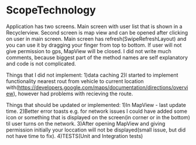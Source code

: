 # ScopeTechnology
Application has two screens. Main screen with user list that is shown in a Recyclerview. Second screen is map view and can be opened after clicking on user in main screen.
Main screen has refresh(SwipeRefreshLayout) and you can use it by dragging your finger from top to bottom.
If user will not give permission to gps, MapView will be closed.
I did not write much comments, because biggest part of the method names are self explanatory and code is not complicated.

Things that I did not implement:
1)data caching
2)I started to implement functionality nearest rout from vehicle to current location with(https://developers.google.com/maps/documentation/directions/overview), however had problems with recieving the route.

Things that should be updated or implemented:
1)In MapView - last update time.
2)Better error toasts e.g. for network issues I could have added some icon or something that is displayed on the screen(in corner or in the bottom) til user turns on the network.
3)After opening MapView and giving permission initially your loccation will not be displayed(small issue, but did not have time to fix).
4)TESTS(Unit and Integration tests)

